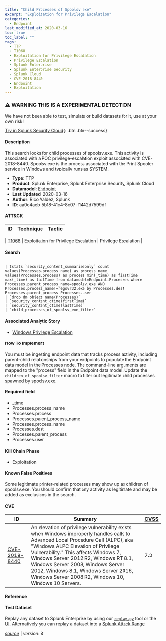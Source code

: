 ```yaml
---
title: "Child Processes of Spoolsv exe"
excerpt: "Exploitation for Privilege Escalation"
categories:
  - Endpoint
last_modified_at: 2020-03-16
toc: true
toc_label: ""
tags:
  - TTP
  - T1068
  - Exploitation for Privilege Escalation
  - Privilege Escalation
  - Splunk Enterprise
  - Splunk Enterprise Security
  - Splunk Cloud
  - CVE-2018-8440
  - Endpoint
  - Exploitation
---
```


### ⚠️ WARNING THIS IS A EXPERIMENTAL DETECTION
We have not been able to test, simulate or build datasets for it, use at your own risk!


[Try in Splunk Security Cloud](https://www.splunk.com/en_us/cyber-security.html){: .btn .btn--success}

#### Description

This search looks for child processes of spoolsv.exe. This activity is associated with a POC privilege-escalation exploit associated with CVE-2018-8440. Spoolsv.exe is the process associated with the Print Spooler service in Windows and typically runs as SYSTEM.

- **Type**: TTP
- **Product**: Splunk Enterprise, Splunk Enterprise Security, Splunk Cloud
- **Datamodel**: [Endpoint](https://docs.splunk.com/Documentation/CIM/latest/User/Endpoint)
- **Last Updated**: 2020-03-16
- **Author**: Rico Valdez, Splunk
- **ID**: aa0c4aeb-5b18-41c4-8c07-f1442d7599df


#### ATT&CK

| ID          | Technique   | Tactic         |
| ----------- | ----------- |--------------- |

| [T1068](https://attack.mitre.org/techniques/T1068/) | Exploitation for Privilege Escalation | Privilege Escalation |





#### Search

```

| tstats `security_content_summariesonly` count values(Processes.process_name) as process_name values(Processes.process) as process min(_time) as firstTime max(_time) as lastTime from datamodel=Endpoint.Processes where Processes.parent_process_name=spoolsv.exe AND Processes.process_name!=regsvr32.exe by Processes.dest Processes.parent_process Processes.user 
| `drop_dm_object_name(Processes)` 
| `security_content_ctime(firstTime)` 
| `security_content_ctime(lastTime)` 
| `child_processes_of_spoolsv_exe_filter` 
```

#### Associated Analytic Story
* [Windows Privilege Escalation](/stories/windows_privilege_escalation)


#### How To Implement
You must be ingesting endpoint data that tracks process activity, including parent-child relationships from your endpoints to populate the Endpoint data model in the Processes node. The command-line arguments are mapped to the &#34;process&#34; field in the Endpoint data model. Update the `children_of_spoolsv_filter` macro to filter out legitimate child processes spawned by spoolsv.exe.

#### Required field
* _time
* Processes.process_name
* Processes.process
* Processes.parent_process_name
* Processes.process_name
* Processes.dest
* Processes.parent_process
* Processes.user


#### Kill Chain Phase
* Exploitation


#### Known False Positives
Some legitimate printer-related processes may show up as children of spoolsv.exe. You should confirm that any activity as legitimate and may be added as exclusions in the search.




#### CVE

| ID          | Summary | [CVSS](https://nvd.nist.gov/vuln-metrics/cvss) |
| ----------- | ----------- | -------------- |
| [CVE-2018-8440](https://nvd.nist.gov/vuln/detail/CVE-2018-8440) | An elevation of privilege vulnerability exists when Windows improperly handles calls to Advanced Local Procedure Call (ALPC), aka &#34;Windows ALPC Elevation of Privilege Vulnerability.&#34; This affects Windows 7, Windows Server 2012 R2, Windows RT 8.1, Windows Server 2008, Windows Server 2012, Windows 8.1, Windows Server 2016, Windows Server 2008 R2, Windows 10, Windows 10 Servers. | 7.2 |



#### Reference


#### Test Dataset
Replay any dataset to Splunk Enterprise by using our [`replay.py`](https://github.com/splunk/attack_data#using-replaypy) tool or the [UI](https://github.com/splunk/attack_data#using-ui).
Alternatively you can replay a dataset into a [Splunk Attack Range](https://github.com/splunk/attack_range#replay-dumps-into-attack-range-splunk-server)




[*source*](https://github.com/splunk/security_content/tree/develop/detections/experimental/endpoint/child_processes_of_spoolsv_exe.yml) \| *version*: **3**